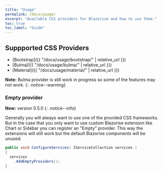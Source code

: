 ```yaml
---
title: "Usage"
permalink: /docs/usage/
excerpt: "Available CSS providers for Blazorise and how to use them."
toc: true
toc_label: "Guide"
---
```


## Suppported CSS Providers

- [Bootstrap]({{ "/docs/usage/bootstrap/" | relative_url }})
- [Bulma]({{ "/docs/usage/bulma/" | relative_url }})
- [Material]({{ "/docs/usage/material/" | relative_url }})

**Note:** Bulma provider is still work in progress so some of the features may not work.
{: .notice--warning}

### Empty provider

**New:** version 0.5.0
{: .notice--info}

Generally you will always want to use one of the provided CSS frameworks. But in the case that you only want to use custom Blazorise extension like Chart or Sidebar you can register an "Empty" provider. This way the extensions will still work but the default Blazorise components will be unused.

```cs
public void ConfigureServices( IServiceCollection services )
{
  services
    .AddEmptyProviders();
}
```